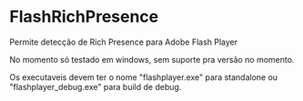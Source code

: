 # FlashRichPresence
Permite detecção de Rich Presence para Adobe Flash Player

No momento só testado em windows, sem suporte pra versão no momento.

Os executaveis devem ter o nome "flashplayer.exe" para standalone ou "flashplayer_debug.exe" para build de debug.

